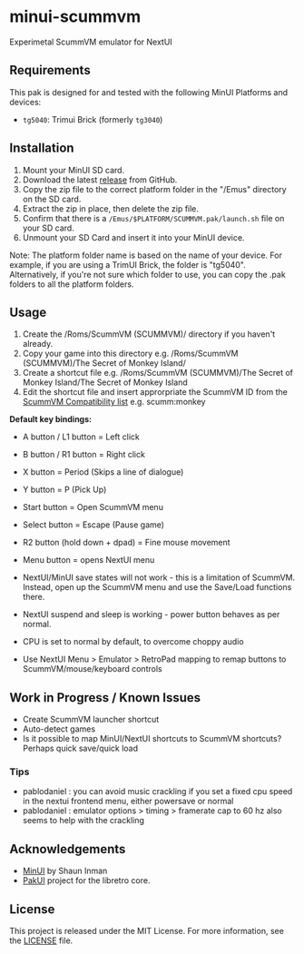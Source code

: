 # minui-scummvm
Experimetal ScummVM emulator for NextUI

## Requirements

This pak is designed for and tested with the following MinUI Platforms and devices:

- `tg5040`: Trimui Brick (formerly `tg3040`)

## Installation

1. Mount your MinUI SD card.
2. Download the latest [release](https://github.com/laesetuc/minui-scummvm/releases) from GitHub.
3. Copy the zip file to the correct platform folder in the "/Emus" directory on the SD card.
4. Extract the zip in place, then delete the zip file.
5. Confirm that there is a `/Emus/$PLATFORM/SCUMMVM.pak/launch.sh` file on your SD card.
6. Unmount your SD Card and insert it into your MinUI device.

Note: The platform folder name is based on the name of your device. For example, if you are using a TrimUI Brick, the folder is "tg5040". Alternatively, if you're not sure which folder to use, you can copy the .pak folders to all the platform folders.

## Usage

1. Create the /Roms/ScummVM (SCUMMVM)/ directory if you haven't already.
2. Copy your game into this directory e.g. /Roms/ScummVM (SCUMMVM)/The Secret of Monkey Island/
3. Create a shortcut file e.g. /Roms/ScummVM (SCUMMVM)/The Secret of Monkey Island/The Secret of Monkey Island
4. Edit the shortcut file and insert approrpriate the ScummVM ID from the [ScummVM Compatibility list](https://www.scummvm.org/compatibility/)
e.g. scumm:monkey

**Default key bindings:**
- A button / L1 button = Left click
- B button / R1 button = Right click
- X button = Period (Skips a line of dialogue)
- Y button = P (Pick Up)
- Start button = Open ScummVM menu
- Select button = Escape (Pause game)
- R2 button (hold down + dpad) = Fine mouse movement
- Menu button = opens NextUI menu

- NextUI/MinUI save states will not work - this is a limitation of ScummVM. Instead, open up the ScummVM menu and use the Save/Load functions there.
- NextUI suspend and sleep is working - power button behaves as per normal.
- CPU is set to normal by default, to overcome choppy audio
- Use NextUI Menu > Emulator > RetroPad mapping to remap buttons to ScummVM/mouse/keyboard controls

## Work in Progress / Known Issues

- Create ScummVM launcher shortcut
- Auto-detect games
- Is it possible to map MinUI/NextUI shortcuts to ScummVM shortcuts?  Perhaps quick save/quick load

### Tips

- pablodaniel : you can avoid music crackling if you set a fixed cpu speed in the nextui frontend menu, either powersave or normal
- pablodaniel : emulator options > timing > framerate cap to 60 hz also seems to help with the crackling

## Acknowledgements

- [MinUI](https://github.com/shauninman/MinUI) by Shaun Inman
- [PakUI](https://github.com/tenlevels/PakUI) project for the libretro core.

## License

This project is released under the MIT License. For more information, see the [LICENSE](LICENSE) file.
